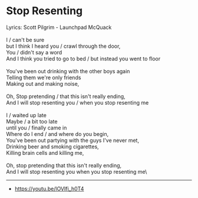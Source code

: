 # Stop Resenting

Lyrics: Scott Pilgrim - Launchpad McQuack\
\
I / can't be sure\
but I think I heard you / crawl through the door,\
You / didn't say a word\
And I think you tried to go to bed / but instead you went to floor\
\
You've been out drinking with the other boys again\
Telling them we're only friends\
Making out and making noise,\
\
Oh, Stop pretending / that this isn't really ending,\
And I will stop resenting you / when you stop resenting me\
\
I / waited up late\
Maybe / a bit too late\
until you / finally came in\
Where do I end / and where do you begin,\
You've been out partying with the guys I've never met,\
Drinking beer and smoking cigarettes,\
Killing brain cells and killing me,\
\
Oh, stop pretending that this isn't really ending,\
And I will stop resenting you when you stop resenting me\

---
- https://youtu.be/lOVIfi_h0T4
